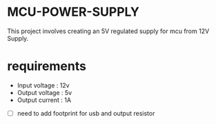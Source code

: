 # MCU-POWER-SUPPLY
This project involves creating an 5V regulated supply for mcu from 12V Supply.

# requirements 
- Input voltage : 12v
- Output voltage : 5v
- Output current : 1A

- [ ] need to add footprint for usb and output resistor
